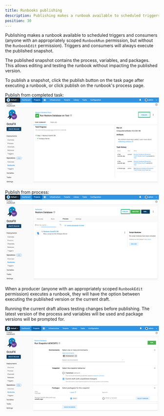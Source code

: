 ```yaml
---
title: Runbooks publishing
description: Publishing makes a runbook available to scheduled triggers and consumers.
position: 30
---
```


Publishing makes a runbook available to scheduled triggers and consumers (anyone with an appropriately scoped `RunbookRun` permission, but without the `RunbookEdit` permission).  Triggers and consumers will always execute the published snapshot.

The published snapshot contains the process, variables, and packages. This allows editing and testing the runbook without impacting the published version.   

To publish a snapshot, click the publish button on the task page after executing a runbook, or click publish on the runbook's process page.

Publish from completed task:
![Publish runbook from task page](runbook-publish-task.png "width=500")

Publish from process:
![Publish runbook from process page](runbook-publish-process.png "width=500")

When a producer (anyone with an appropriately scoped `RunbookEdit` permission) executes a runbook, they will have the option between executing the published version or the current draft.

Running the current draft allows testing changes before publishing.  The latest version of the process and variables will be used and package versions will be prompted for.

![Run current draft](runbook-run-draft.png "width=500")